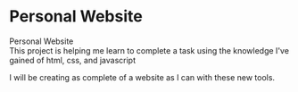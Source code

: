 # Personal Website

Personal Website
<br>This project is helping me learn to complete a task using the knowledge I've gained of html, css, and javascript

I will be creating as complete of a website as I can with these new tools.
